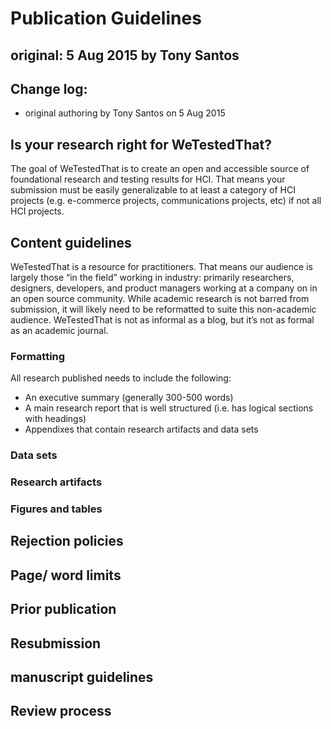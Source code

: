 # Publication Guidelines
## original: 5 Aug 2015 by Tony Santos
## Change log:
* original authoring by Tony Santos on 5 Aug 2015

## Is your research right for WeTestedThat? 
The goal of WeTestedThat is to create an open and accessible source of foundational research and testing results for HCI. That means your submission must be easily generalizable to at least a category of HCI projects (e.g. e-commerce projects, communications projects, etc) if not all HCI projects.  
## Content guidelines
WeTestedThat is a resource for practitioners. That means our audience is largely those “in the field” working in industry: primarily researchers, designers, developers, and product managers working at a company on in an open source community. While academic research is not barred from submission, it will likely need to be reformatted to suite this non-academic audience. WeTestedThat is not as informal as a blog, but it’s not as formal as an academic journal.  

### Formatting
All research published needs to include the following:
* An executive summary (generally 300-500 words)
* A main research report that is well structured (i.e. has logical sections with headings) 
* Appendixes that contain research artifacts and data sets
### Data sets
### Research artifacts
### Figures and tables

## Rejection policies
## Page/ word limits

## Prior publication 
## Resubmission 
## manuscript guidelines
## Review process

